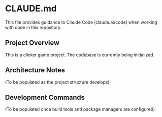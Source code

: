 # CLAUDE.md

This file provides guidance to Claude Code (claude.ai/code) when working with code in this repository.

## Project Overview

This is a clicker game project. The codebase is currently being initialized.

## Architecture Notes

(To be populated as the project structure develops)

## Development Commands

(To be populated once build tools and package managers are configured)
